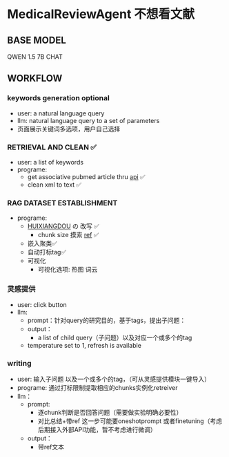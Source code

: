 # MedicalReviewAgent 不想看文献

## BASE MODEL
QWEN 1.5 7B CHAT

## WORKFLOW 
### keywords generation optional
- user: a natural language query
- llm: natural language query to a set of parameters
- 页面展示关键词多选项，用户自己选择
### RETRIEVAL AND CLEAN ✅
- user: a list of keywords
- programe:
    - get associative pubmed article thru [api](https://eutils.ncbi.nlm.nih.gov/entrez/eutils/efetch.fcgi?db=pmc&id=PMCID) ✅ 
    - clean xml to text ✅
### RAG DATASET ESTABLISHMENT
- programe:
    - [HUIXIANGDOU](https://github.com/InternLM/HuixiangDou) の 改写 ✅
        - chunk size 摸索 [ref](https://www.llamaindex.ai/blog/evaluating-the-ideal-chunk-size-for-a-rag-system-using-llamaindex-6207e5d3fec5)  ✅
    - 嵌入聚类✅
    - 自动打标tag✅
    - 可视化 
        - 可视化选项: 热图 词云
### 灵感提供
- user: click button
- llm:
    - prompt：针对query的研究目的，基于tags，提出子问题：
    - output：
        - a list of child query（子问题）以及对应一个或多个的tag
    - temperature set to 1, refresh is available
### writing
- user: 输入子问题 以及一个或多个的tag，（可从灵感提供模块一键导入）
- programe: 通过打标限制提取相应的chunks实例化retreiver
- llm：
    - prompt:
        - 逐chunk判断是否回答问题（需要做实验明确必要性）
        - 对比总结+带ref 这一步可能要oneshotprompt 或者finetuning（考虑后期接入外部API功能，暂不考虑进行微调）
    - output：
        - 带ref文本
